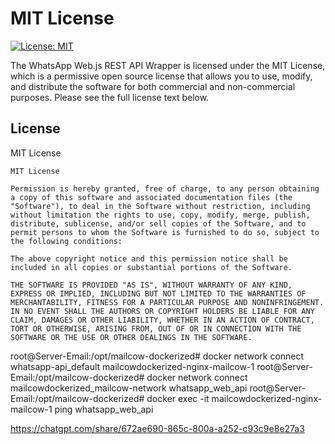 # MIT License

[![License: MIT](https://img.shields.io/badge/License-MIT-yellow.svg)](https://opensource.org/licenses/MIT)

The WhatsApp Web.js REST API Wrapper is licensed under the MIT License, which is a permissive open source license that allows you to use, modify, and distribute the software for both commercial and non-commercial purposes. Please see the full license text below.

## License

MIT License

```
MIT License

Permission is hereby granted, free of charge, to any person obtaining a copy of this software and associated documentation files (the "Software"), to deal in the Software without restriction, including without limitation the rights to use, copy, modify, merge, publish, distribute, sublicense, and/or sell copies of the Software, and to permit persons to whom the Software is furnished to do so, subject to the following conditions:

The above copyright notice and this permission notice shall be included in all copies or substantial portions of the Software.

THE SOFTWARE IS PROVIDED "AS IS", WITHOUT WARRANTY OF ANY KIND, EXPRESS OR IMPLIED, INCLUDING BUT NOT LIMITED TO THE WARRANTIES OF MERCHANTABILITY, FITNESS FOR A PARTICULAR PURPOSE AND NONINFRINGEMENT. IN NO EVENT SHALL THE AUTHORS OR COPYRIGHT HOLDERS BE LIABLE FOR ANY CLAIM, DAMAGES OR OTHER LIABILITY, WHETHER IN AN ACTION OF CONTRACT, TORT OR OTHERWISE, ARISING FROM, OUT OF OR IN CONNECTION WITH THE SOFTWARE OR THE USE OR OTHER DEALINGS IN THE SOFTWARE.
```

root@Server-Email:/opt/mailcow-dockerized# docker network connect whatsapp-api_default mailcowdockerized-nginx-mailcow-1
root@Server-Email:/opt/mailcow-dockerized# docker network connect mailcowdockerized_mailcow-network whatsapp_web_api
root@Server-Email:/opt/mailcow-dockerized# docker exec -it mailcowdockerized-nginx-mailcow-1 ping whatsapp_web_api

https://chatgpt.com/share/672ae690-865c-800a-a252-c93c9e8e27a3